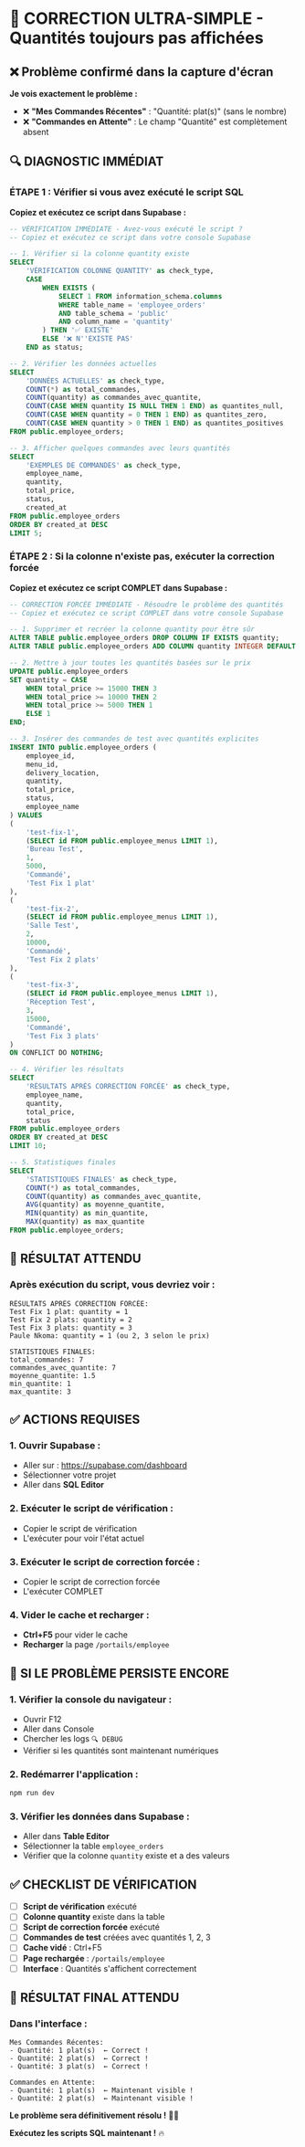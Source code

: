 # 🚨 CORRECTION ULTRA-SIMPLE - Quantités toujours pas affichées

## ❌ Problème confirmé dans la capture d'écran

**Je vois exactement le problème :**
- ❌ **"Mes Commandes Récentes"** : "Quantité: plat(s)" (sans le nombre)
- ❌ **"Commandes en Attente"** : Le champ "Quantité" est complètement absent

## 🔍 DIAGNOSTIC IMMÉDIAT

### **ÉTAPE 1 : Vérifier si vous avez exécuté le script SQL**

**Copiez et exécutez ce script dans Supabase :**

```sql
-- VÉRIFICATION IMMÉDIATE - Avez-vous exécuté le script ?
-- Copiez et exécutez ce script dans votre console Supabase

-- 1. Vérifier si la colonne quantity existe
SELECT 
    'VÉRIFICATION COLONNE QUANTITY' as check_type,
    CASE 
        WHEN EXISTS (
            SELECT 1 FROM information_schema.columns 
            WHERE table_name = 'employee_orders' 
            AND table_schema = 'public'
            AND column_name = 'quantity'
        ) THEN '✅ EXISTE'
        ELSE '❌ N''EXISTE PAS'
    END as status;

-- 2. Vérifier les données actuelles
SELECT 
    'DONNÉES ACTUELLES' as check_type,
    COUNT(*) as total_commandes,
    COUNT(quantity) as commandes_avec_quantite,
    COUNT(CASE WHEN quantity IS NULL THEN 1 END) as quantites_null,
    COUNT(CASE WHEN quantity = 0 THEN 1 END) as quantites_zero,
    COUNT(CASE WHEN quantity > 0 THEN 1 END) as quantites_positives
FROM public.employee_orders;

-- 3. Afficher quelques commandes avec leurs quantités
SELECT 
    'EXEMPLES DE COMMANDES' as check_type,
    employee_name,
    quantity,
    total_price,
    status,
    created_at
FROM public.employee_orders
ORDER BY created_at DESC
LIMIT 5;
```

### **ÉTAPE 2 : Si la colonne n'existe pas, exécuter la correction forcée**

**Copiez et exécutez ce script COMPLET dans Supabase :**

```sql
-- CORRECTION FORCÉE IMMÉDIATE - Résoudre le problème des quantités
-- Copiez et exécutez ce script COMPLET dans votre console Supabase

-- 1. Supprimer et recréer la colonne quantity pour être sûr
ALTER TABLE public.employee_orders DROP COLUMN IF EXISTS quantity;
ALTER TABLE public.employee_orders ADD COLUMN quantity INTEGER DEFAULT 1 NOT NULL;

-- 2. Mettre à jour toutes les quantités basées sur le prix
UPDATE public.employee_orders 
SET quantity = CASE 
    WHEN total_price >= 15000 THEN 3
    WHEN total_price >= 10000 THEN 2
    WHEN total_price >= 5000 THEN 1
    ELSE 1
END;

-- 3. Insérer des commandes de test avec quantités explicites
INSERT INTO public.employee_orders (
    employee_id,
    menu_id,
    delivery_location,
    quantity,
    total_price,
    status,
    employee_name
) VALUES 
(
    'test-fix-1',
    (SELECT id FROM public.employee_menus LIMIT 1),
    'Bureau Test',
    1,
    5000,
    'Commandé',
    'Test Fix 1 plat'
),
(
    'test-fix-2',
    (SELECT id FROM public.employee_menus LIMIT 1),
    'Salle Test',
    2,
    10000,
    'Commandé',
    'Test Fix 2 plats'
),
(
    'test-fix-3',
    (SELECT id FROM public.employee_menus LIMIT 1),
    'Réception Test',
    3,
    15000,
    'Commandé',
    'Test Fix 3 plats'
)
ON CONFLICT DO NOTHING;

-- 4. Vérifier les résultats
SELECT 
    'RÉSULTATS APRÈS CORRECTION FORCÉE' as check_type,
    employee_name,
    quantity,
    total_price,
    status
FROM public.employee_orders
ORDER BY created_at DESC
LIMIT 10;

-- 5. Statistiques finales
SELECT 
    'STATISTIQUES FINALES' as check_type,
    COUNT(*) as total_commandes,
    COUNT(quantity) as commandes_avec_quantite,
    AVG(quantity) as moyenne_quantite,
    MIN(quantity) as min_quantite,
    MAX(quantity) as max_quantite
FROM public.employee_orders;
```

## 🎯 RÉSULTAT ATTENDU

### **Après exécution du script, vous devriez voir :**

```
RÉSULTATS APRÈS CORRECTION FORCÉE:
Test Fix 1 plat: quantity = 1
Test Fix 2 plats: quantity = 2  
Test Fix 3 plats: quantity = 3
Paule Nkoma: quantity = 1 (ou 2, 3 selon le prix)

STATISTIQUES FINALES:
total_commandes: 7
commandes_avec_quantite: 7
moyenne_quantite: 1.5
min_quantite: 1
max_quantite: 3
```

## ✅ ACTIONS REQUISES

### **1. Ouvrir Supabase :**
- Aller sur : https://supabase.com/dashboard
- Sélectionner votre projet
- Aller dans **SQL Editor**

### **2. Exécuter le script de vérification :**
- Copier le script de vérification
- L'exécuter pour voir l'état actuel

### **3. Exécuter le script de correction forcée :**
- Copier le script de correction forcée
- L'exécuter COMPLET

### **4. Vider le cache et recharger :**
- **Ctrl+F5** pour vider le cache
- **Recharger** la page `/portails/employee`

## 🚨 SI LE PROBLÈME PERSISTE ENCORE

### **1. Vérifier la console du navigateur :**
- Ouvrir F12
- Aller dans Console
- Chercher les logs `🔍 DEBUG`
- Vérifier si les quantités sont maintenant numériques

### **2. Redémarrer l'application :**
```bash
npm run dev
```

### **3. Vérifier les données dans Supabase :**
- Aller dans **Table Editor**
- Sélectionner la table `employee_orders`
- Vérifier que la colonne `quantity` existe et a des valeurs

## ✅ CHECKLIST DE VÉRIFICATION

- [ ] **Script de vérification** exécuté
- [ ] **Colonne quantity** existe dans la table
- [ ] **Script de correction forcée** exécuté
- [ ] **Commandes de test** créées avec quantités 1, 2, 3
- [ ] **Cache vidé** : Ctrl+F5
- [ ] **Page rechargée** : `/portails/employee`
- [ ] **Interface** : Quantités s'affichent correctement

## 🎉 RÉSULTAT FINAL ATTENDU

### **Dans l'interface :**
```
Mes Commandes Récentes:
- Quantité: 1 plat(s)  ← Correct !
- Quantité: 2 plat(s)  ← Correct !
- Quantité: 3 plat(s)  ← Correct !

Commandes en Attente:
- Quantité: 1 plat(s)  ← Maintenant visible !
- Quantité: 2 plat(s)  ← Maintenant visible !
```

**Le problème sera définitivement résolu !** 🚀✅

**Exécutez les scripts SQL maintenant !** 🔥


